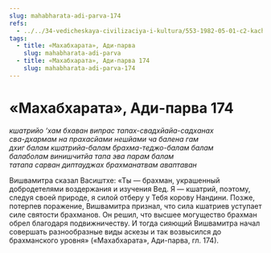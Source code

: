 ```yaml
---
slug: mahabharata-adi-parva-174
refs:
  - ../../34-vedicheskaya-civilizaciya-i-kultura/553-1982-05-01-c2-kachestva-brahmanov-gradatsiya-brahmanov-i-vajshnavov.md
tags:
  - title: «Махабхарата», Ади-парва
    slug: mahabharata-adi-parva
  - title: «Махабхарата», Ади-парва 174
    slug: mahabharata-adi-parva-174
---
```


# «Махабхарата», Ади-парва 174

*кшатрийо ‘хам бхаван випрас тапах-свадхйайа-садханах*\
*сва-дхармам на прахасйами нешйами ча балена гам*\
*дхиг балам кшатрийа-балам брахма-теджо-балам балам*\
*балаболам винишчитйа тапа эва парам балам*\
*татапа сарван диптауджах брахманатвам аваптаван*

Вишвамитра сказал Васиштхе: «Ты — брахман, украшенный добродетелями воздержания и изучения Вед. Я — кшатрий, поэтому, следуя своей природе, я силой отберу у Тебя корову Нандини. Позже, потерпев поражение, Вишвамитра признал, что сила кшатриев уступает силе святости брахманов. Он решил, что высшее могущество брахман обрел благодаря подвижничеству. И тогда сияющий Вишвамитра начал совершать разнообразные виды аскезы и так возвысился до брахманского уровня» («Махабхарата», Ади-парва, гл. 174).

